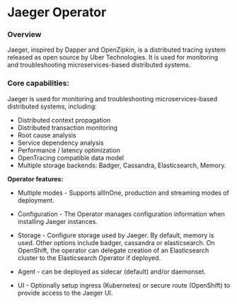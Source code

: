# Jaeger Operator
### Overview
Jaeger, inspired by Dapper and OpenZipkin, is a distributed tracing system released as open source by Uber Technologies. It is used for monitoring and troubleshooting microservices-based distributed systems.

### Core capabilities:
Jaeger is used for monitoring and troubleshooting microservices-based distributed systems, including:

- Distributed context propagation
- Distributed transaction monitoring
- Root cause analysis
- Service dependency analysis
- Performance / latency optimization
- OpenTracing compatible data model
- Multiple storage backends: Badger, Cassandra, Elasticsearch, Memory.

**Operator features:**

- Multiple modes - Supports allInOne, production and streaming modes of deployment.

- Configuration - The Operator manages configuration information when installing Jaeger instances.

- Storage - Configure storage used by Jaeger. By default, memory is used. Other options include badger, cassandra or elasticsearch. On OpenShift, the operator can delegate creation of an Elasticsearch cluster to the Elasticsearch Operator if deployed.

- Agent - can be deployed as sidecar (default) and/or daemonset.

- UI - Optionally setup ingress (Kubernetes) or secure route (OpenShift) to provide access to the Jaeger UI.


